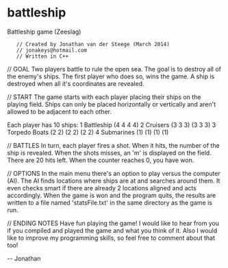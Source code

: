 battleship
==========

Battleship game (Zeeslag)

	   // Created by Jonathan van der Steege (March 2014)
	   // jonakeys@hotmail.com
	   // Written in C++

// GOAL 
Two players battle to rule the open sea. The goal is to destroy all of the enemy's ships.
The first player who does so, wins the game. A ship is destroyed when all it's coordinates are revealed.

// START
The game starts with each player placing their ships on the playing field. Ships can only be placed 
horizontally or vertically and aren't allowed to be adjacent to each other.

Each player has 10 ships:
1 Battleship  	  (4 4 4 4)
2 Cruisers    	  (3 3 3) (3 3 3)
3 Torpedo Boats	  (2 2) (2 2) (2 2)
4 Submarines	  (1) (1) (1) (1)

// BATTLES
In turn, each player fires a shot. When it hits, the number of the ship is revealed. When the shots misses, 
an 'm' is displayed on the field. There are 20 hits left. When the counter reaches 0, you have won.

// OPTIONS
In the main menu there's an option to play versus the computer (AI). The AI finds locations where ships
are at and searches around them. It even checks smart if there are already 2 locations aligned and acts
accordingly.
When the game is won and the program quits, the results are written to a file named 'statsFile.txt'
in the same directory as the game is run.

// ENDING NOTES
Have fun playing the game! I would like to hear from you if you compiled and played the game and what you
think of it. Also I would like to improve my programming skills, so feel free to comment about that too!

-- Jonathan